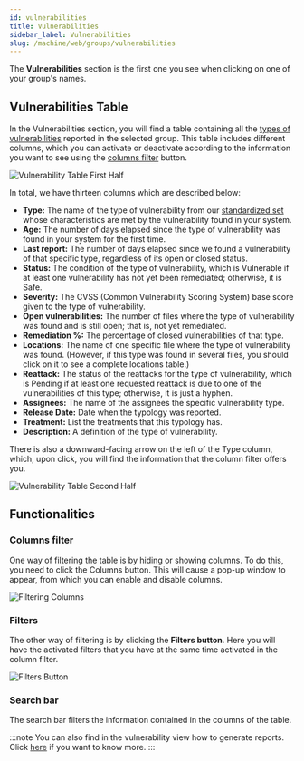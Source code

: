 ```yaml
---
id: vulnerabilities
title: Vulnerabilities
sidebar_label: Vulnerabilities
slug: /machine/web/groups/vulnerabilities
---
```


The **Vulnerabilities** section is
the first one you see when clicking
on one of your group's names.

## Vulnerabilities Table

In the Vulnerabilities section,
you will find a table containing
all the [types of vulnerabilities](/criteria/vulnerabilities/)
reported in the selected group.
This table includes different columns,
which you can activate or deactivate
according to the information you want
to see using the [columns filter](/machine/web/groups/vulnerabilities/#filtering-your-vulnerabilities-table)
button.

![Vulnerability Table First Half](https://res.cloudinary.com/fluid-attacks/image/upload/v1671650975/docs/web/groups/vulnerabilities/vulnerabilities.png)

In total,
we have thirteen columns which are
described below:

- **Type:** The name of the
  type of vulnerability from
  our [standardized set](/criteria/vulnerabilities/)
  whose characteristics are met by
  the vulnerability found in
  your system.
- **Age:** The number of days
  elapsed since the type of
  vulnerability was found in
  your system for the first
  time.
- **Last report:** The number
  of days elapsed since
  we found a vulnerability
  of that specific type,
  regardless of its open
  or closed status.
- **Status:** The condition of
  the type of vulnerability,
  which is Vulnerable if at least
  one vulnerability has not
  yet been remediated;
  otherwise,
  it is Safe.
- **Severity:** The CVSS
  (Common Vulnerability Scoring
  System) base score given to
  the type of vulnerability.
- **Open vulnerabilities:**
  The number of files where
  the type of vulnerability
  was found and is still
  open; that is,
  not yet remediated.
- **Remediation %:**
  The percentage of closed
  vulnerabilities of that type.
- **Locations:** The name of
  one specific file where the
  type of vulnerability was found.
  (However,
  if this type was found
  in several files,
  you should click on it
  to see a complete locations
  table.)
- **Reattack:** The status of
  the reattacks for the type
  of vulnerability,
  which is Pending if at least
  one requested reattack is
  due to one of the vulnerabilities
  of this type; otherwise,
  it is just a hyphen.
- **Assignees:**
  The name of the assignees the
  specific vulnerability type.
- **Release Date:**
  Date when the typology was reported.
- **Treatment:**
  List the treatments that this
  typology has.
- **Description:**
  A definition of the type of
  vulnerability.

There is also a downward-facing
arrow on the left of the Type column,
which,
upon click,
you will find the information that
the column filter offers you.

![Vulnerability Table Second Half](https://res.cloudinary.com/fluid-attacks/image/upload/v1667322709/docs/web/groups/vulnerabilities/downward_facing_arrow.png)

## Functionalities

### Columns filter

One way of filtering the
table is by hiding or
showing columns.
To do this,
you need to click the
Columns button.
This will cause a pop-up
window to appear,
from which you can enable
and disable columns.

![Filtering Columns](https://res.cloudinary.com/fluid-attacks/image/upload/v1667330341/docs/web/groups/vulnerabilities/columns_filter_vulne.png)
### Filters

The other way of filtering is
by clicking the **Filters button**.
Here you will have the activated
filters that you have at the same
time activated in the column filter.

![Filters Button](https://res.cloudinary.com/fluid-attacks/image/upload/v1667330719/docs/web/groups/vulnerabilities/filter_vulne.png)

### Search bar

The search bar filters the information
contained in the columns of the table.

:::note
You can also find in the vulnerability
view how to generate reports.
Click [here](/machine/web/groups/reports)
if you want to know more.
:::
